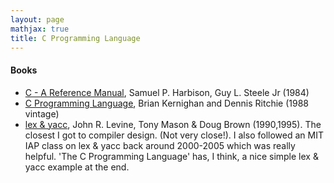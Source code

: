 ```yaml
---
layout: page
mathjax: true
title: C Programming Language
---
```


#### Books
* [C - A Reference Manual](https://www.amazon.com/Reference-Manual-Samuel-P-Harbison/dp/013089592X), Samuel P. Harbison, Guy L. Steele Jr (1984)
* [C Programming Language](https://www.amazon.com/Programming-Language-2nd-Brian-Kernighan/dp/0131103628/), Brian Kernighan and Dennis Ritchie (1988 vintage)
* [lex & yacc](https://www.amazon.com/lex-yacc-Doug-Brown-ebook/dp/B009THDEBC), John R. Levine, Tony Mason & Doug Brown (1990,1995). The closest I got to compiler design. (Not very close!). I also followed an MIT IAP class on lex & yacc back around 2000-2005 which was really helpful. 'The C Programming Language' has, I think, a nice simple lex & yacc example at the end.

